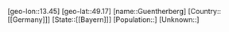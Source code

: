 ﻿---
location: [49.17,13.45]
type: City
tags:
- geo/City


SpocWebEntityId: 30661
isDeleted: false
confidential: public

---
[geo-lon::13.45]
[geo-lat::49.17]
[name::Guentherberg]
[Country::[[Germany]]]
[State::[[Bayern]]]
[Population::]
[Unknown::]

